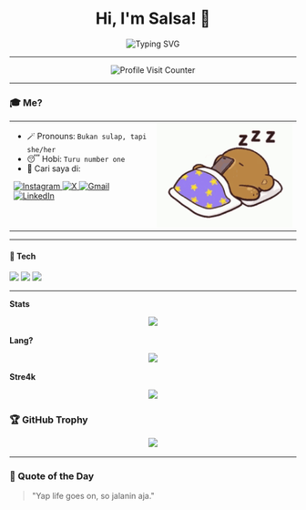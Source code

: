 <h1 align="center">Hi, I'm Salsa! 👋</h1>

<p align="center">
  <img src="https://readme-typing-svg.herokuapp.com?font=Orbitron&size=22&duration=3000&pause=1000&color=11336E&center=true&vCenter=true&width=435&lines=At+Hasanuddin+University;Information+System+Student" alt="Typing SVG" />
</p>

---

<p align="center">
  <img src="https://profile-counter.glitch.me/nabilasalsabilaaa/count.svg" alt="Profile Visit Counter" />
</p>

---

### 🎓 Me?
<table width="100%" border="0" cellpadding="0" cellspacing="0">
  <tr>
    <td width="50%" valign="top" align="left">

- 🪄 Pronouns: `Bukan sulap, tapi she/her`               
- 😴 Hobi: `Turu number one`                                 
- 📱 Cari saya di:
  
<a href="https://instagram.com/nslsabilaaa_" target="_blank" rel="noopener noreferrer">
  <img src="https://img.shields.io/badge/Instagram-%23E4405F.svg?style=for-the-badge&logo=instagram&logoColor=white" alt="Instagram">
</a>
<a href="https://x.com/bwakekoqq" target="_blank" rel="noopener noreferrer">
  <img src="https://img.shields.io/badge/X-%23181717.svg?style=for-the-badge&logo=x&logoColor=white" alt="X">
</a>
<a href="mailto:naabiilasalsabilaa@gmail.com" target="_blank" rel="noopener noreferrer">
  <img src="https://img.shields.io/badge/Gmail-%23FFFFFF.svg?style=for-the-badge&logo=gmail&logoColor=D14836" alt="Gmail">
</a>
<a href="https://www.linkedin.com/in/nabila-salsabila-964511358" target="_blank" rel="noopener noreferrer">
  <img src="https://img.shields.io/badge/LinkedIn-%230077B5.svg?style=for-the-badge&logo=linkedin&logoColor=white" alt="LinkedIn">
</a>
  </td>
  <td width="50%" valign="top" align="right">
    <img src="https://raw.githubusercontent.com/nabilasalsabilaaa/nabilasalsabilaaa/main/no-wakeup.gif" width="400" />
  </td>
</tr>
</table>

--- 

#### 🧰 Tech 
<p>
  <img src="https://img.shields.io/badge/Git-F05032?style=for-the-badge&logo=git&logoColor=white" />
  <img src="https://img.shields.io/badge/GitHub-181717?style=for-the-badge&logo=github&logoColor=white" />
  <img src="https://img.shields.io/badge/VS%20Code-007ACC?style=for-the-badge&logo=visual-studio-code&logoColor=white" />
</p>

---

**Stats**
<p align="center">
  <img src="https://github-readme-stats.vercel.app/api?username=nabilasalsabilaaa&show_icons=true&theme=radical" width="400" />
</p>

**Lang?**
<p align="center">
  <img src="https://github-readme-stats.vercel.app/api/top-langs/?username=nabilasalsabilaaa&layout=compact&theme=radical" width="300" />
</p>

**Stre4k**
<p align="center">
  <img src="https://github-readme-streak-stats.herokuapp.com?user=nabilasalsabilaaa&theme=dark&hide_border=false" width="400" />
</p>


### 🏆 GitHub Trophy
<p align="center">
  <img src="https://github-profile-trophy.vercel.app/?username=nabilasalsabilaaa&theme=radical&margin-w=10&margin-h=10&no-bg=true&no-frame=true" />
</p>

---

### 🎯 Quote of the Day

>"Yap life goes on, so jalanin aja."

